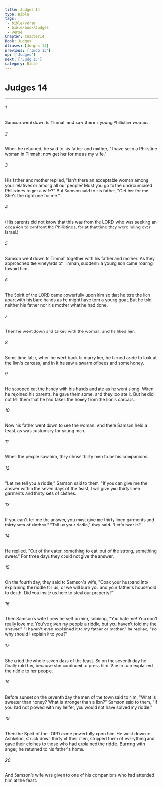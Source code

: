 ```yaml
---
title: Judges 14
type: Bible
tags:
 - bible/verse
 - bible/book/Judges
 - verse
Chapter: Chapter14
Book: Judges
Aliases: [Judges 14]
previous: ['Judg 13']
up: ['Judges']
next: ['Judg 15']
category: Bible
---
```

# Judges 14

***


###### 1 
Samson went down to Timnah and saw there a young Philistine woman. 

###### 2 
When he returned, he said to his father and mother, "I have seen a Philistine woman in Timnah; now get her for me as my wife." 

###### 3 
His father and mother replied, "Isn't there an acceptable woman among your relatives or among all our people? Must you go to the uncircumcised Philistines to get a wife?" But Samson said to his father, "Get her for me. She's the right one for me." 

###### 4 
(His parents did not know that this was from the LORD, who was seeking an occasion to confront the Philistines; for at that time they were ruling over Israel.) 

###### 5 
Samson went down to Timnah together with his father and mother. As they approached the vineyards of Timnah, suddenly a young lion came roaring toward him. 

###### 6 
The Spirit of the LORD came powerfully upon him so that he tore the lion apart with his bare hands as he might have torn a young goat. But he told neither his father nor his mother what he had done. 

###### 7 
Then he went down and talked with the woman, and he liked her. 

###### 8 
Some time later, when he went back to marry her, he turned aside to look at the lion's carcass, and in it he saw a swarm of bees and some honey. 

###### 9 
He scooped out the honey with his hands and ate as he went along. When he rejoined his parents, he gave them some, and they too ate it. But he did not tell them that he had taken the honey from the lion's carcass. 

###### 10 
Now his father went down to see the woman. And there Samson held a feast, as was customary for young men. 

###### 11 
When the people saw him, they chose thirty men to be his companions. 

###### 12 
"Let me tell you a riddle," Samson said to them. "If you can give me the answer within the seven days of the feast, I will give you thirty linen garments and thirty sets of clothes. 

###### 13 
If you can't tell me the answer, you must give me thirty linen garments and thirty sets of clothes." "Tell us your riddle," they said. "Let's hear it." 

###### 14 
He replied, "Out of the eater, something to eat; out of the strong, something sweet." For three days they could not give the answer. 

###### 15 
On the fourth day, they said to Samson's wife, "Coax your husband into explaining the riddle for us, or we will burn you and your father's household to death. Did you invite us here to steal our property?" 

###### 16 
Then Samson's wife threw herself on him, sobbing, "You hate me! You don't really love me. You've given my people a riddle, but you haven't told me the answer." "I haven't even explained it to my father or mother," he replied, "so why should I explain it to you?" 

###### 17 
She cried the whole seven days of the feast. So on the seventh day he finally told her, because she continued to press him. She in turn explained the riddle to her people. 

###### 18 
Before sunset on the seventh day the men of the town said to him, "What is sweeter than honey? What is stronger than a lion?" Samson said to them, "If you had not plowed with my heifer, you would not have solved my riddle." 

###### 19 
Then the Spirit of the LORD came powerfully upon him. He went down to Ashkelon, struck down thirty of their men, stripped them of everything and gave their clothes to those who had explained the riddle. Burning with anger, he returned to his father's home. 

###### 20 
And Samson's wife was given to one of his companions who had attended him at the feast. 
